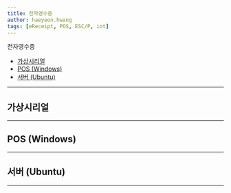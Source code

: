 ```yaml
---
title: 전자영수증 
author: haeyeon.hwang
tags: [eReceipt, POS, ESC/P, iot]
---
```


전자영수증
- [가상시리얼](#가상시리얼)
- [POS (Windows)](#pos-windows)
- [서버 (Ubuntu)](#서버-ubuntu)

---

## 가상시리얼

---

## POS (Windows)

---

## 서버 (Ubuntu)

---